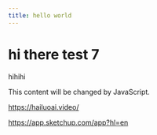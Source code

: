 ```yaml
---
title: hello world
---
```



# hi there test 7

hihihi

<div id="myDiv">This content will be changed by JavaScript.</div>


<https://hailuoai.video/>



<https://app.sketchup.com/app?hl=en>